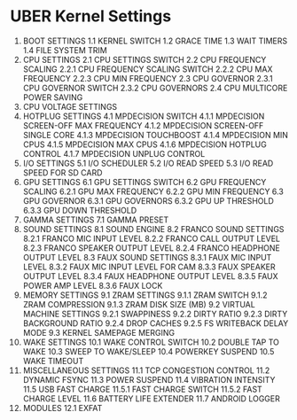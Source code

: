 UBER Kernel Settings
===========

1.	BOOT SETTINGS
  1.1	KERNEL SWITCH
  1.2	GRACE TIME
  1.3	WAIT TIMERS
  1.4	FILE SYSTEM TRIM
2.	CPU SETTINGS
  2.1	CPU SETTINGS SWITCH
    2.2	CPU FREQUENCY SCALING
      2.2.1	CPU FREQUENCY SCALING SWITCH
      2.2.2	CPU MAX FREQUENCY
      2.2.3	CPU MIN FREQUENCY
    2.3	CPU GOVERNOR
      2.3.1	CPU GOVERNOR SWITCH
      2.3.2	CPU GOVERNORS
    2.4	CPU MULTICORE POWER SAVING
3.	CPU VOLTAGE SETTINGS
4.	HOTPLUG SETTINGS
  4.1	MPDECISION SWITCH
    4.1.1	MPDECISION SCREEN-OFF MAX FREQUENCY
    4.1.2	MPDECISION SCREEN-OFF SINGLE CORE
    4.1.3	MPDECISION TOUCHBOOST
    4.1.4	MPDECISION MIN CPUS
    4.1.5	MPDECISION MAX CPUS
    4.1.6	MPDECISION HOTPLUG CONTROL
    4.1.7	MPDECISION UNPLUG CONTROL
5.	I/O SETTINGS
  5.1	I/O SCHEDULER
  5.2	I/O READ SPEED
  5.3	I/O READ SPEED FOR SD CARD
6.	GPU SETTINGS
  6.1	GPU SETTINGS SWITCH
  6.2	GPU FREQUENCY SCALING
    6.2.1	GPU MAX FREQUENCY
    6.2.2	GPU MIN FREQUENCY
  6.3	GPU GOVERNOR
    6.3.1	GPU GOVERNORS
    6.3.2	GPU UP THRESHOLD
    6.3.3	GPU DOWN THRESHOLD
7.	GAMMA SETTINGS
  7.1	GAMMA PRESET
8.	SOUND SETTINGS
  8.1	SOUND ENGINE
  8.2	FRANCO SOUND SETTINGS
    8.2.1	FRANCO MIC INPUT LEVEL
    8.2.2	FRANCO CALL OUTPUT LEVEL
    8.2.3	FRANCO SPEAKER OUTPUT LEVEL
    8.2.4	FRANCO HEADPHONE OUTPUT LEVEL
  8.3	FAUX SOUND SETTINGS
    8.3.1	FAUX MIC INPUT LEVEL
    8.3.2	FAUX MIC INPUT LEVEL FOR CAM
    8.3.3	FAUX SPEAKER OUTPUT LEVEL
    8.3.4	FAUX HEADPHONE OUTPUT LEVEL
    8.3.5	FAUX POWER AMP LEVEL
    8.3.6	FAUX LOCK
9.	MEMORY SETTINGS
  9.1	ZRAM SETTINGS
    9.1.1	ZRAM SWITCH
    9.1.2	ZRAM COMPRESSION
    9.1.3	ZRAM DISK SIZE (MB)
  9.2	VIRTUAL MACHINE SETTINGS
    9.2.1	SWAPPINESS
    9.2.2	DIRTY RATIO
    9.2.3	DIRTY BACKGROUND RATIO
    9.2.4	DROP CACHES
    9.2.5	FS WRITEBACK DELAY MODE
  9.3	KERNEL SAMEPAGE MERGING
10.	WAKE SETTINGS
  10.1	WAKE CONTROL SWITCH
  10.2	DOUBLE TAP TO WAKE
  10.3	SWEEP TO WAKE/SLEEP
  10.4	POWERKEY SUSPEND
  10.5	WAKE TIMEOUT
11.	MISCELLANEOUS SETTINGS
  11.1	TCP CONGESTION CONTROL
  11.2	DYNAMIC FSYNC
  11.3	POWER SUSPEND
  11.4	VIBRATION INTENSITY
  11.5	USB FAST CHARGE
    11.5.1	FAST CHARGE SWITCH
    11.5.2	FAST CHARGE LEVEL
  11.6	BATTERY LIFE EXTENDER
  11.7	ANDROID LOGGER
12.	MODULES
  12.1	EXFAT

